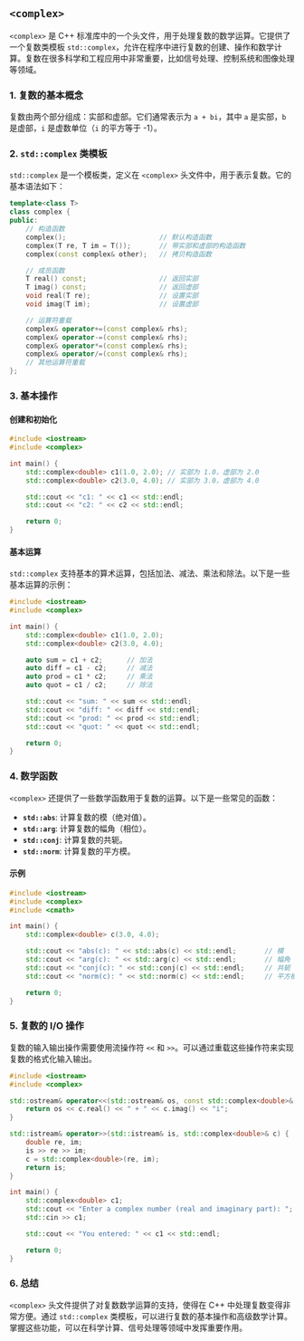 ## `<complex>`

`<complex>` 是 C++ 标准库中的一个头文件，用于处理复数的数学运算。它提供了一个复数类模板 `std::complex`，允许在程序中进行复数的创建、操作和数学计算。复数在很多科学和工程应用中非常重要，比如信号处理、控制系统和图像处理等领域。

### 1. **复数的基本概念**

复数由两个部分组成：实部和虚部。它们通常表示为 `a + bi`，其中 `a` 是实部，`b` 是虚部，`i` 是虚数单位（`i` 的平方等于 -1）。

### 2. **`std::complex` 类模板**

`std::complex` 是一个模板类，定义在 `<complex>` 头文件中，用于表示复数。它的基本语法如下：

```cpp
template<class T>
class complex {
public:
    // 构造函数
    complex();                       // 默认构造函数
    complex(T re, T im = T());       // 带实部和虚部的构造函数
    complex(const complex& other);   // 拷贝构造函数

    // 成员函数
    T real() const;                  // 返回实部
    T imag() const;                  // 返回虚部
    void real(T re);                 // 设置实部
    void imag(T im);                 // 设置虚部

    // 运算符重载
    complex& operator+=(const complex& rhs);
    complex& operator-=(const complex& rhs);
    complex& operator*=(const complex& rhs);
    complex& operator/=(const complex& rhs);
    // 其他运算符重载
};
```

### 3. **基本操作**

#### **创建和初始化**

```cpp
#include <iostream>
#include <complex>

int main() {
    std::complex<double> c1(1.0, 2.0); // 实部为 1.0，虚部为 2.0
    std::complex<double> c2(3.0, 4.0); // 实部为 3.0，虚部为 4.0

    std::cout << "c1: " << c1 << std::endl;
    std::cout << "c2: " << c2 << std::endl;

    return 0;
}
```

#### **基本运算**

`std::complex` 支持基本的算术运算，包括加法、减法、乘法和除法。以下是一些基本运算的示例：

```cpp
#include <iostream>
#include <complex>

int main() {
    std::complex<double> c1(1.0, 2.0);
    std::complex<double> c2(3.0, 4.0);

    auto sum = c1 + c2;      // 加法
    auto diff = c1 - c2;     // 减法
    auto prod = c1 * c2;     // 乘法
    auto quot = c1 / c2;     // 除法

    std::cout << "sum: " << sum << std::endl;
    std::cout << "diff: " << diff << std::endl;
    std::cout << "prod: " << prod << std::endl;
    std::cout << "quot: " << quot << std::endl;

    return 0;
}
```

### 4. **数学函数**

`<complex>` 还提供了一些数学函数用于复数的运算。以下是一些常见的函数：

- **`std::abs`**: 计算复数的模（绝对值）。
- **`std::arg`**: 计算复数的幅角（相位）。
- **`std::conj`**: 计算复数的共轭。
- **`std::norm`**: 计算复数的平方模。

#### **示例**

```cpp
#include <iostream>
#include <complex>
#include <cmath>

int main() {
    std::complex<double> c(3.0, 4.0);

    std::cout << "abs(c): " << std::abs(c) << std::endl;       // 模
    std::cout << "arg(c): " << std::arg(c) << std::endl;       // 幅角
    std::cout << "conj(c): " << std::conj(c) << std::endl;     // 共轭
    std::cout << "norm(c): " << std::norm(c) << std::endl;     // 平方模

    return 0;
}
```

### 5. **复数的 I/O 操作**

复数的输入输出操作需要使用流操作符 `<<` 和 `>>`。可以通过重载这些操作符来实现复数的格式化输入输出。

```cpp
#include <iostream>
#include <complex>

std::ostream& operator<<(std::ostream& os, const std::complex<double>& c) {
    return os << c.real() << " + " << c.imag() << "i";
}

std::istream& operator>>(std::istream& is, std::complex<double>& c) {
    double re, im;
    is >> re >> im;
    c = std::complex<double>(re, im);
    return is;
}

int main() {
    std::complex<double> c1;
    std::cout << "Enter a complex number (real and imaginary part): ";
    std::cin >> c1;

    std::cout << "You entered: " << c1 << std::endl;

    return 0;
}
```

### 6. **总结**

`<complex>` 头文件提供了对复数数学运算的支持，使得在 C++ 中处理复数变得非常方便。通过 `std::complex` 类模板，可以进行复数的基本操作和高级数学计算。掌握这些功能，可以在科学计算、信号处理等领域中发挥重要作用。